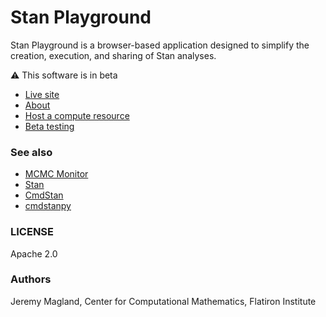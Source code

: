 # Stan Playground

Stan Playground is a browser-based application designed to simplify the creation, execution, and sharing of Stan analyses.

:warning: This software is in beta

* [Live site](https://stan-playground.vercel.app)
* [About](https://stan-playground.vercel.app/about)
* [Host a compute resource](./doc/host_compute_resource.md)
* [Beta testing](./doc/beta_testing.md)

### See also

* [MCMC Monitor](https://github.com/flatironinstitute/mcmc-monitor/blob/main/README.md)
* [Stan](https://mc-stan.org/)
* [CmdStan](https://mc-stan.org/users/interfaces/cmdstan)
* [cmdstanpy](https://mc-stan.org/cmdstanpy/)

### LICENSE

Apache 2.0

### Authors

Jeremy Magland, Center for Computational Mathematics, Flatiron Institute